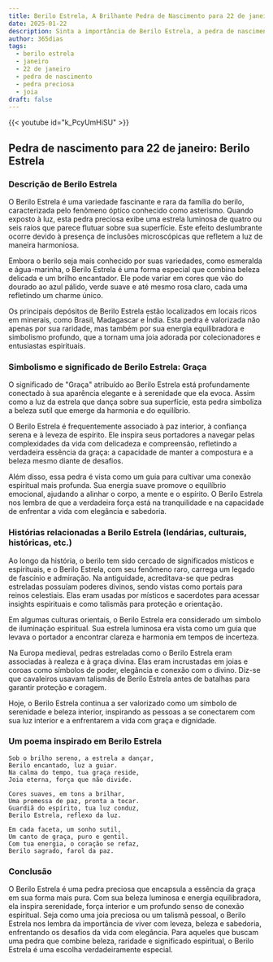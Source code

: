 ```yaml
---
title: Berilo Estrela, A Brilhante Pedra de Nascimento para 22 de janeiro
date: 2025-01-22
description: Sinta a importância de Berilo Estrela, a pedra de nascimento de 22 de janeiro que simboliza Graça. Deixe que sua beleza e significado iluminem seu dia.
author: 365dias
tags:
  - berilo estrela
  - janeiro
  - 22 de janeiro
  - pedra de nascimento
  - pedra preciosa
  - joia
draft: false
---
```


{{< youtube id="k_PcyUmHiSU" >}}

## Pedra de nascimento para 22 de janeiro: Berilo Estrela

### Descrição de Berilo Estrela

O Berilo Estrela é uma variedade fascinante e rara da família do berilo, caracterizada pelo fenômeno óptico conhecido como asterismo. Quando exposto à luz, esta pedra preciosa exibe uma estrela luminosa de quatro ou seis raios que parece flutuar sobre sua superfície. Este efeito deslumbrante ocorre devido à presença de inclusões microscópicas que refletem a luz de maneira harmoniosa.

Embora o berilo seja mais conhecido por suas variedades, como esmeralda e água-marinha, o Berilo Estrela é uma forma especial que combina beleza delicada e um brilho encantador. Ele pode variar em cores que vão do dourado ao azul pálido, verde suave e até mesmo rosa claro, cada uma refletindo um charme único.

Os principais depósitos de Berilo Estrela estão localizados em locais ricos em minerais, como Brasil, Madagascar e Índia. Esta pedra é valorizada não apenas por sua raridade, mas também por sua energia equilibradora e simbolismo profundo, que a tornam uma joia adorada por colecionadores e entusiastas espirituais.

### Simbolismo e significado de Berilo Estrela: Graça

O significado de "Graça" atribuído ao Berilo Estrela está profundamente conectado à sua aparência elegante e à serenidade que ela evoca. Assim como a luz da estrela que dança sobre sua superfície, esta pedra simboliza a beleza sutil que emerge da harmonia e do equilíbrio.

O Berilo Estrela é frequentemente associado à paz interior, à confiança serena e à leveza de espírito. Ele inspira seus portadores a navegar pelas complexidades da vida com delicadeza e compreensão, refletindo a verdadeira essência da graça: a capacidade de manter a compostura e a beleza mesmo diante de desafios.

Além disso, essa pedra é vista como um guia para cultivar uma conexão espiritual mais profunda. Sua energia suave promove o equilíbrio emocional, ajudando a alinhar o corpo, a mente e o espírito. O Berilo Estrela nos lembra de que a verdadeira força está na tranquilidade e na capacidade de enfrentar a vida com elegância e sabedoria.

### Histórias relacionadas a Berilo Estrela (lendárias, culturais, históricas, etc.)

Ao longo da história, o berilo tem sido cercado de significados místicos e espirituais, e o Berilo Estrela, com seu fenômeno raro, carrega um legado de fascínio e admiração. Na antiguidade, acreditava-se que pedras estreladas possuíam poderes divinos, sendo vistas como portais para reinos celestiais. Elas eram usadas por místicos e sacerdotes para acessar insights espirituais e como talismãs para proteção e orientação.

Em algumas culturas orientais, o Berilo Estrela era considerado um símbolo de iluminação espiritual. Sua estrela luminosa era vista como um guia que levava o portador a encontrar clareza e harmonia em tempos de incerteza.

Na Europa medieval, pedras estreladas como o Berilo Estrela eram associadas à realeza e à graça divina. Elas eram incrustadas em joias e coroas como símbolos de poder, elegância e conexão com o divino. Diz-se que cavaleiros usavam talismãs de Berilo Estrela antes de batalhas para garantir proteção e coragem.

Hoje, o Berilo Estrela continua a ser valorizado como um símbolo de serenidade e beleza interior, inspirando as pessoas a se conectarem com sua luz interior e a enfrentarem a vida com graça e dignidade.

### Um poema inspirado em Berilo Estrela

```
Sob o brilho sereno, a estrela a dançar,  
Berilo encantado, luz a guiar.  
Na calma do tempo, tua graça reside,  
Joia eterna, força que não divide.  

Cores suaves, em tons a brilhar,  
Uma promessa de paz, pronta a tocar.  
Guardiã do espírito, tua luz conduz,  
Berilo Estrela, reflexo da luz.  

Em cada faceta, um sonho sutil,  
Um canto de graça, puro e gentil.  
Com tua energia, o coração se refaz,  
Berilo sagrado, farol da paz.  
```

### Conclusão

O Berilo Estrela é uma pedra preciosa que encapsula a essência da graça em sua forma mais pura. Com sua beleza luminosa e energia equilibradora, ela inspira serenidade, força interior e um profundo senso de conexão espiritual. Seja como uma joia preciosa ou um talismã pessoal, o Berilo Estrela nos lembra da importância de viver com leveza, beleza e sabedoria, enfrentando os desafios da vida com elegância. Para aqueles que buscam uma pedra que combine beleza, raridade e significado espiritual, o Berilo Estrela é uma escolha verdadeiramente especial.